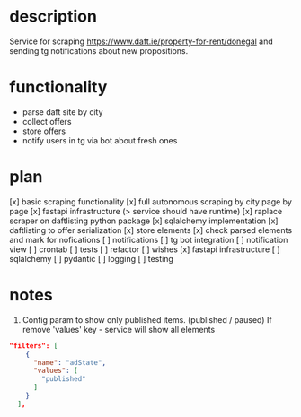 # description
Service for scraping https://www.daft.ie/property-for-rent/donegal and sending tg notifications about new propositions.

# functionality
- parse daft site by city
- collect offers
- store offers
- notify users in tg via bot about fresh ones

# plan
[x] basic scraping functionality
[x] full autonomous scraping by city page by page
[x] fastapi infrastructure (> service should have runtime)
[x] raplace scraper on daftlisting python package
[x] sqlalchemy implementation
[x] daftlisting to offer serialization
[x] store elements
[x] check parsed elements and mark for nofications
[ ] notifications
    [ ] tg bot integration
    [ ] notification view
[ ] crontab
[ ] tests
[ ] refactor
[ ] wishes
    [x] fastapi infrastructure
    [ ] sqlalchemy
    [ ] pydantic
    [ ] logging
    [ ] testing

# notes
1. Config param to show only published items. (published / paused)
If remove 'values' key - service will show all elements
```json
"filters": [
    {
      "name": "adState",
      "values": [
        "published"
      ]
    }
  ],
```